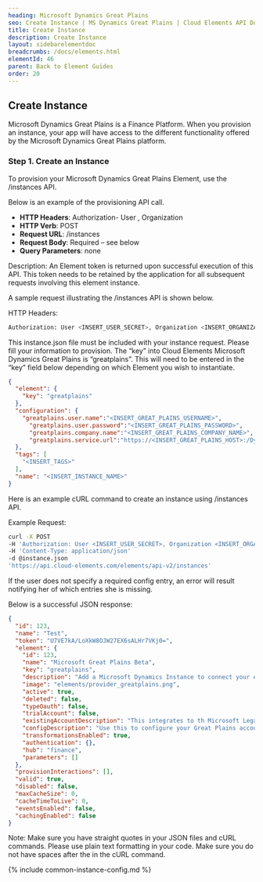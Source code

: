 ```yaml
---
heading: Microsoft Dynamics Great Plains
seo: Create Instance | MS Dynamics Great Plains | Cloud Elements API Docs
title: Create Instance
description: Create Instance
layout: sidebarelementdoc
breadcrumbs: /docs/elements.html
elementId: 46
parent: Back to Element Guides
order: 20
---
```


## Create Instance

Microsoft Dynamics Great Plains is a Finance Platform. When you provision an instance, your app will have access to the different functionality offered by the Microsoft Dynamics Great Plains platform.

### Step 1. Create an Instance

To provision your Microsoft Dynamics Great Plains Element, use the /instances API.

Below is an example of the provisioning API call.

* __HTTP Headers__: Authorization- User <user secret>, Organization <organization secret>
* __HTTP Verb__: POST
* __Request URL__: /instances
* __Request Body__: Required – see below
* __Query Parameters__: none

Description: An Element token is returned upon successful execution of this API. This token needs to be retained by the application for all subsequent requests involving this element instance.

A sample request illustrating the /instances API is shown below.

HTTP Headers:

```bash
Authorization: User <INSERT_USER_SECRET>, Organization <INSERT_ORGANIZATION_SECRET>

```
This instance.json file must be included with your instance request.  Please fill your information to provision.  The “key” into Cloud Elements Microsoft Dynamics Great Plains is “greatplains”.  This will need to be entered in the “key” field below depending on which Element you wish to instantiate.

```json
{
  "element": {
    "key": "greatplains"
  },
  "configuration": {
    "greatplains.user.name":"<INSERT_GREAT_PLAINS_USERNAME>",
	  "greatplains.user.password":"<INSERT_GREAT_PLAINS_PASSWORD>",
	  "greatplains.company.name":"<INSERT_GREAT_PLAINS_COMPANY_NAME>",
	  "greatplains.service.url":"https://<INSERT_GREAT_PLAINS_HOST>:/DynamicsGPWebServices/DynamicsGPService.asmx;"
  },
  "tags": [
    "<INSERT_TAGS>"
  ],
  "name": "<INSERT_INSTANCE_NAME>"
}
```

Here is an example cURL command to create an instance using /instances API.

Example Request:

```bash
curl -X POST
-H 'Authorization: User <INSERT_USER_SECRET>, Organization <INSERT_ORGANIZATION_SECRET>'
-H 'Content-Type: application/json'
-d @instance.json
'https://api.cloud-elements.com/elements/api-v2/instances'
```

If the user does not specify a required config entry, an error will result notifying her of which entries she is missing.

Below is a successful JSON response:

```json
{
  "id": 123,
  "name": "Test",
  "token": "U7VE7kA/LoXkW8OJW27EX6sALHr7VKj0=",
  "element": {
    "id": 123,
    "name": "Microsoft Great Plains Beta",
    "key": "greatplains",
    "description": "Add a Microsoft Dynamics Instance to connect your existing Microsoft Dynamics account to the Finance Hub, allowing you to manage customers, employees, invoices, purchase orders, etc. across multiple Finance Elements. You will need your Microsoft Dynamics account information to add an instance.",
    "image": "elements/provider_greatplains.png",
    "active": true,
    "deleted": false,
    "typeOauth": false,
    "trialAccount": false,
    "existingAccountDescription": "This integrates to th Microsoft Legacy Great Plains Web Services.",
    "configDescription": "Use this to configure your Great Plains account with your hosted provider. ",
    "transformationsEnabled": true,
    "authentication": {},
    "hub": "finance",
    "parameters": []
  },
  "provisionInteractions": [],
  "valid": true,
  "disabled": false,
  "maxCacheSize": 0,
  "cacheTimeToLive": 0,
  "eventsEnabled": false,
  "cachingEnabled": false
}
```

Note:  Make sure you have straight quotes in your JSON files and cURL commands.  Please use plain text formatting in your code.  Make sure you do not have spaces after the in the cURL command.

{% include common-instance-config.md %}
